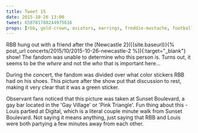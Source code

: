 ```yaml
---
title: Tweet 15
date: 2015-10-26 13:00
tweet: 658781788244975616
props: [rbb, gold-crown, aviators, earrings, freddie-mustache, football-kit, athletic-shoes, studded-black-choker, unknown-person, green-winking-sticker, blue-winking-sticker, football]
---
```

RBB hung out with a friend after the [Newcastle 2]({{site.baseurl}}{% post_url concerts/2015/10/2015-10-26-newcastle-2 %}){:target="_blank"} show! The fandom was unable to determine who this person is. Turns out, it seems to be the *where* and not the *who* that is important here...

During the concert, the fandom was divided over what color stickers RBB had on his shoes. This picture after the show put that discussion to rest, making it very clear that it was a green sticker.

Observant fans noticed that this picture was taken at Sunset Boulevard, a gay bar located in the 'Gay Village' or 'Pink Triangle'. Fun thing about this - Louis partied at Digital, which is a literal couple minute walk from Sunset Boulevard. Not saying it means anything, just saying that RBB and Louis were both partying a few minutes away from each other.
